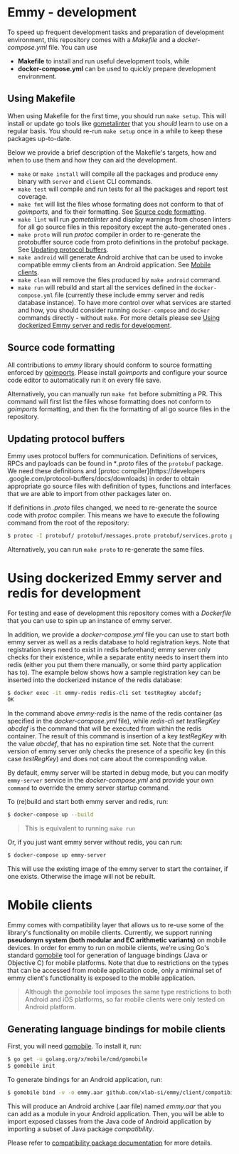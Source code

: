 # Emmy - development

To speed up frequent development tasks and preparation of development environment, this 
repository comes with a *Makefile* and a *docker-compose.yml* file. You can use
* **Makefile** to install and run useful development tools, while
* **docker-compose.yml** can be used to quickly prepare development environment.

## Using Makefile
When using Makefile for the first time, you should run `make setup`. This will install or update 
go tools like [gometalinter](https://github.com/alecthomas/gometalinter) that you *should* learn 
to use on a regular basis. You should re-run `make setup` once in a while to keep these packages 
up-to-date.

Below we provide a brief description of the Makefile's targets, how and when to use them and how 
they can aid the development.

* `make` or `make install` will compile all the packages and produce `emmy` binary with `server` 
and 
`client` CLI commands.
* `make test` will compile and run tests for all the packages and report test coverage.
* `make fmt` will list the files whose formating does not conform to that of *goimports*, and fix 
their formatting. See [Source code formatting](#source-code-formatting).
* `make lint` will run *gometalinter* and display warnings from chosen linters for all go source 
files in this repository except the auto-generated ones .
* `make proto` will run *protoc* compiler in order to re-generate the protobuffer source code 
from proto definitions in the protobuf package. See [Updating protocol buffers](#updating-protocol-buffers).
* `make android` will generate Android archive that can be used to invoke compatible emmy clients
 from an Android application. See [Mobile clients](#mobile-clients).
* `make clean` will remove the files produced by `make android` command.
* `make run` will rebuild and start all the services defined in the `docker-compose.yml` file 
(currently these include emmy server and redis database instance). To have more control over what
 services are started and how, you should consider running `docker-compose` and `docker` commands
  directly - without `make`. For more details please see [Using 
 dockerized Emmy server and redis for development](#using-dockerized-emmy-server-and-redis-for-development).

## Source code formatting
All contributions to *emmy* library should conform to source formatting enforced by [goimports](https://godoc.org/golang.org/x/tools/cmd/goimports).
Please install *goimports* and configure your source code editor to automatically run it on every
 file save. 
 
 Alternatively, you can manually run `make fmt` before submitting a PR. This command will first 
 list the files whose formatting does not conform to *goimports* formatting, and then fix the 
 formatting of all go source files in the repository.  

## Updating protocol buffers
Emmy uses protocol buffers for communication. Definitions of services, RPCs and payloads can be 
found in **.proto* files of the `protobuf` package. We need these definitions and [protoc 
compiler](https://developers
.google.com/protocol-buffers/docs/downloads) in order to obtain appropriate go source files 
with definition of types, functions and interfaces that we are able to import from other packages
 later on.

If definitions in *.proto* files changed, we need to re-generate the source code with *protoc* 
compiler. This means we have to execute the following command from the root of the repository:

```bash
$ protoc -I protobuf/ protobuf/messages.proto protobuf/services.proto protobuf/enums.proto --go_out=plugins=grpc:protobuf
```
Alternatively, you can run `make proto` to re-generate the same files.

# Using dockerized Emmy server and redis for development
For testing and ease of development this repository comes with a *Dockerfile* that you can use to 
spin up an instance of emmy server. 

In addition, we provide a *docker-compose.yml* file you can use to start both emmy server as well as
a redis database to hold registration keys. Note that registration keys need to exist in redis 
beforehand; emmy server only checks for their existence, while a separate entity needs to insert
them into redis (either you put them there manually, or some third party application has to). The
example below shows how a sample registration key can be inserted into the dockerized instance of
the redis database:

````bash
$ docker exec -it emmy-redis redis-cli set testRegKey abcdef;
OK
````
In the command above *emmy-redis* is the name of the redis container (as specified in the
*docker-compose.yml* file), while *redis-cli set testRegKey abcdef* is the command that will be executed
from within the redis container. The result of this command is insertion of a key *testRegKey* with the
value *abcdef*, that has no expiration time set. Note that the current version of emmy server 
only checks the presence of a specific key (in this case *testRegKey*) and does not care about 
the corresponding value.

By default, emmy server will be started in debug mode, but you can modify `emmy-server` service in the
*docker-compose.yml* and provide your own `command` to override the emmy server startup command.

To (re)build and start both emmy server and redis, run:
````bash
$ docker-compose up --build
````
> This is equivalent to running `make run`

Or, if you just want emmy server without redis, you can run:
````bash
$ docker-compose up emmy-server
````
This will use the existing image of the emmy server to start the container, if one exists. 
Otherwise the image will not be rebuilt.

# Mobile clients
Emmy comes with compatibility layer that allows us to re-use some of the library's 
functionality on mobile clients. Currently, we support running **pseudonym system (both modular and
 EC arithmetic variants)** on mobile devices. In order for emmy to run on mobile clients, we're 
 using Go's standard [gomobile](https://golang.org/wiki/Mobile) tool for generation of language 
 bindings (Java or Objective C) for mobile platforms. Note that due to restrictions on the types 
 that can be accessed from mobile application code, only a minimal set of emmy client's 
 functionality is exposed to the mobile application.
 
 > Although the *gomobile* tool imposes the same type restrictions to both Android and iOS 
 platforms, so far mobile clients were only tested on Android platform.  
 
 ## Generating language bindings for mobile clients

First, you will need [gomobile](https://golang.org/wiki/Mobile). To install it, run:
```bash
$ go get -u golang.org/x/mobile/cmd/gomobile
$ gomobile init
```

To generate bindings for an Android application, run:

```bash
$ gomobile bind -v -o emmy.aar github.com/xlab-si/emmy/client/compatibility
``` 

This will produce an Android archive (.aar file) named *emmy.aar* that you can add as a module in 
your Android application. Then, you will be able to import exposed classes from the Java code
 of Android application by importing a subset of Java package *compatibility*. 
 
Please refer to 
 [compatibility package documentation](../client/compatibility/doc.go) for more details.
